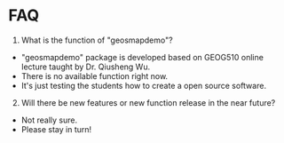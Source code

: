 # FAQ

1. What is the function of "geosmapdemo"?
- "geosmapdemo" package is developed based on GEOG510 online lecture taught by Dr. Qiusheng Wu.
- There is no available function right now. 
- It's just testing the students how to create a open source software.

2. Will there be new features or new function release in the near future?
- Not really sure. 
- Please stay in turn!

